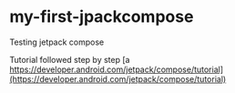 # my-first-jpackcompose
Testing jetpack compose

Tutorial followed step by step
[a https://developer.android.com/jetpack/compose/tutorial](https://developer.android.com/jetpack/compose/tutorial)
